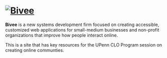 [![Bivee](http://www.bivee.co/assets/images/readmelogo.png)](http://bivee.co/)
===
**Bivee** is a new systems development firm focused on creating accessible, customized web applications for small-medium businesses and non-profit organizations that improve how people interact online.

This is a site that has key resources for the UPenn CLO Program session on creating online communties. 
